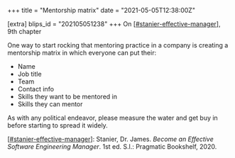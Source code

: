 +++
title = "Mentorship matrix"
date = "2021-05-05T12:38:00Z"

[extra]
blips_id = "202105051238"
+++
On [[#stanier-effective-manager](/blips/tags/stanier-effective-manager)], 9th chapter

One way to start rocking that mentoring practice in a company is creating a mentorship matrix in which everyone can put their:
- Name
- Job title
- Team
- Contact info
- Skills they want to be mentored in
- Skills they can mentor

As with any political endeavor, please measure the water and get buy in before starting to spread it widely.

[[#stanier-effective-manager](/blips/tags/stanier-effective-manager)]: Stanier, Dr. James. _Become an Effective Software Engineering Manager_. 1st ed. S.l.: Pragmatic Bookshelf, 2020.
